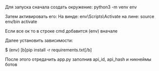 Для запуска сначала создать окружение:
python3 -m venv env

Затем активировать его:
На винде: env\Scripts\Activate
на лине: source env/bin activate

Если все ок то в строке cmd добавится (env) вначале

Далее установить зависимости:

$ (env) [b]pip install -r requirements.txt[/b]

После этого отредачить app.py заполнив api_id, api_hash и никнеймы ботов
